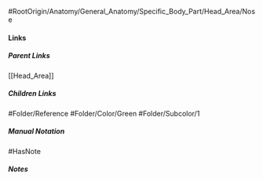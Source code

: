 #RootOrigin/Anatomy/General_Anatomy/Specific_Body_Part/Head_Area/Nose
#### Links
##### Parent Links
[[Head_Area]]
##### Children Links
#Folder/Reference
#Folder/Color/Green
#Folder/Subcolor/1
##### Manual Notation

#HasNote
##### Notes